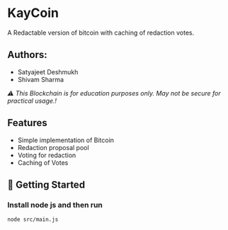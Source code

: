 # KayCoin

A Redactable version of bitcoin with caching of redaction votes.

## Authors:

- Satyajeet Deshmukh
- Shivam Sharma

_⚠️ This Blockchain is for education purposes only. May not be secure for practical usage.!_

## Features

- Simple implementation of Bitcoin
- Redaction proposal pool
- Voting for redaction
- Caching of Votes

## 🏁 Getting Started <a name = "getting_started"></a>

### Install node js and then run

```
node src/main.js
```

